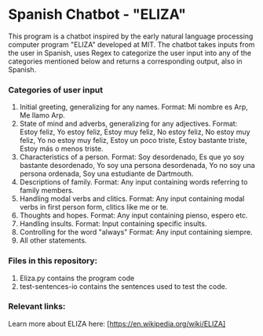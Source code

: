 # Spanish Chatbot - "ELIZA"
This program is a chatbot inspired by the early natural language processing computer program "ELIZA" developed at MIT.
The chatbot takes inputs from the user in Spanish, uses Regex to categorize the user input into any of the categories mentioned below and returns a corresponding output, also in Spanish. 

### Categories of user input 

  1. Initial greeting, generalizing for any names. Format: Mi nombre es Arp, Me llamo Arp.
  2. State of mind and adverbs, generalizing for any adjectives. Format: Estoy feliz, Yo estoy feliz, Estoy muy feliz, No estoy feliz, No estoy muy feliz, Yo no estoy muy feliz, Estoy un poco triste, Estoy bastante triste, Estoy más o menos triste.
  3. Characteristics of a person. Format: Soy desordenado, Es que yo soy bastante desordenado, Yo soy una persona desordenada, Yo no soy una persona ordenada, Soy una estudiante de Dartmouth.
  4. Descriptions of family. Format: Any input containing words referring to family members.
  5. Handling modal verbs and clitics. Format: Any input containing modal verbs in first person form, clitics like me or te.
  6. Thoughts and hopes. Format: Any input containing pienso, espero etc.
  7. Handling insults. Format: Input containing specific insults.
  8. Controlling for the word "always" Format: Any input containing siempre.
  9. All other statements.


### Files in this repository:

1. Eliza.py contains the program code
2. test-sentences-io contains the sentences used to test the code.

### Relevant links: 

Learn more about ELIZA here: [https://en.wikipedia.org/wiki/ELIZA]

